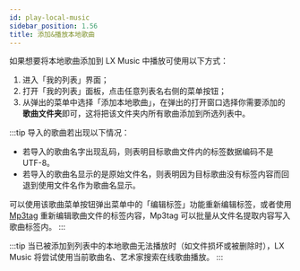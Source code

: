 ```yaml
---
id: play-local-music
sidebar_position: 1.56
title: 添加&播放本地歌曲
---
```


如果想要将本地歌曲添加到 LX Music 中播放可使用以下方式：

1. 进入「我的列表」界面；
2. 打开「我的列表」面板，点击任意列表名右侧的菜单按钮；
3. 从弹出的菜单中选择「添加本地歌曲」，在弹出的打开窗口选择你需要添加的**歌曲文件夹**即可，这将把该文件夹内所有歌曲添加到所选列表中。

:::tip
导入的歌曲若出现以下情况：

- 若导入的歌曲名字出现乱码，则表明目标歌曲文件内的标签数据编码不是 UTF-8。
- 若导入的歌曲名显示的是原始文件名，则表明因为目标歌曲没有标签内容而回退到使用文件名作为歌曲名显示。

可以使用该歌曲菜单按钮弹出菜单中的「编辑标签」功能重新编辑标签，或者使用 [Mp3tag](https://www.mp3tag.de/en/download.html) 重新编辑歌曲文件的标签内容，Mp3tag 可以批量从文件名提取内容写入歌曲标签内。
:::

:::tip
当已被添加到列表中的本地歌曲无法播放时（如文件损坏或被删除时），LX Music 将尝试使用当前歌曲名、艺术家搜索在线歌曲播放。
:::
